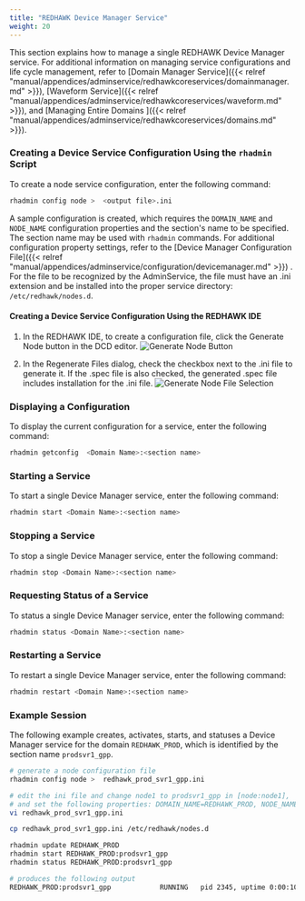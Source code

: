 ```yaml
---
title: "REDHAWK Device Manager Service"
weight: 20
---
```


This section explains how to manage a single REDHAWK Device Manager service.  For additional information on managing service configurations and life cycle management, refer to [Domain Manager Service]({{< relref "manual/appendices/adminservice/redhawkcoreservices/domainmanager.md" >}}),
 [Waveform Service]({{< relref "manual/appendices/adminservice/redhawkcoreservices/waveform.md" >}}), and [Managing Entire Domains ]({{< relref "manual/appendices/adminservice/redhawkcoreservices/domains.md" >}}).



### Creating a Device Service Configuration Using the `rhadmin` Script

To create a node service configuration, enter the following command:

```sh
rhadmin config node >  <output file>.ini
```
A sample configuration is created, which requires the `DOMAIN_NAME` and `NODE_NAME` configuration properties and the section's name to be specified. The section name may be used with `rhadmin` commands. For additional configuration property settings, refer to the [Device Manager Configuration File]({{< relref "manual/appendices/adminservice/configuration/devicemanager.md" >}}) . For the file to be recognized by the AdminService, the file must have an .ini extension and be installed into the proper service directory: `/etc/redhawk/nodes.d`.  

#### Creating a Device Service Configuration Using the REDHAWK IDE

1. In the REDHAWK IDE, to create a configuration file, click the Generate Node button in the DCD editor.
![Generate Node Button](../../../../images/GenerateNodeButton.png)

2. In the Regenerate Files dialog, check the checkbox next to the .ini file to generate it. If the .spec file is also checked, the generated .spec file includes installation for the .ini file.
![Generate Node File Selection](../../../../images/GenerateNodeSelectIni.png)


### Displaying a Configuration

To display the current configuration for a service, enter the following command:

```sh
rhadmin getconfig  <Domain Name>:<section name>
```

### Starting a Service

To start a single Device Manager service, enter the following command:

```sh
rhadmin start <Domain Name>:<section name>
```

### Stopping a Service

To stop a single Device Manager service, enter the following command:

```sh
rhadmin stop <Domain Name>:<section name>
```

### Requesting Status of a Service

To status a single Device Manager service, enter the following command:

```sh
rhadmin status <Domain Name>:<section name>
```

### Restarting a Service

To restart a single Device Manager service, enter the following command:

```sh
rhadmin restart <Domain Name>:<section name>
```

### Example Session

The following example creates, activates, starts, and statuses a Device Manager service for the domain `REDHAWK_PROD`, which is identified by the section name `prodsvr1_gpp`.

```sh
# generate a node configuration file
rhadmin config node >  redhawk_prod_svr1_gpp.ini

# edit the ini file and change node1 to prodsvr1_gpp in [node:node1],
# and set the following properties: DOMAIN_NAME=REDHAWK_PROD, NODE_NAME=ProdSvr1_GPP
vi redhawk_prod_svr1_gpp.ini

cp redhawk_prod_svr1_gpp.ini /etc/redhawk/nodes.d

rhadmin update REDHAWK_PROD
rhadmin start REDHAWK_PROD:prodsvr1_gpp
rhadmin status REDHAWK_PROD:prodsvr1_gpp

# produces the following output
REDHAWK_PROD:prodsvr1_gpp            RUNNING   pid 2345, uptime 0:00:10
```
